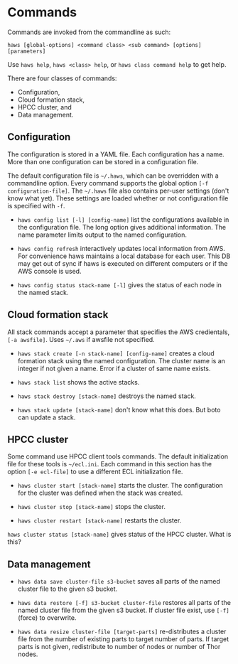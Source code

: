 # Commands

Commands are invoked from the commandline as such:
```
haws [global-options] <command class> <sub command> [options] [parameters]
```

Use `haws help`, `haws <class> help`, or `haws class command help` to
get help.

There are four classes of commands:

  * Configuration,
  * Cloud formation stack,
  * HPCC cluster, and
  * Data management.

## Configuration

The configuration is stored in a YAML file.
Each configuration has a name.
More than one configuration can be stored in a configuration file.

The default configuration file is `~/.haws`, which can be overridden
with a commandline option.
Every command supports the global option `[-f configuration-file]`.
The `~/.haws` file also contains per-user settings (don't know what
yet).
These settings are loaded whether or not configuration file is
specified with `-f`.

  * `haws config list [-l] [config-name]` list the configurations
available in the configuration file.
The long option gives additional information.
The name parameter limits output to the named configuration.

  * `haws config refresh` interactively updates local information from AWS.
For convenience haws maintains a local database for each user.
This DB may get out of sync if haws is executed on different computers
or if the AWS console is used.

  * `haws config status stack-name [-l]` gives the status of each node
in the named stack.


## Cloud formation stack

All stack commands accept a parameter that specifies the AWS
credientals, `[-a awsfile]`.
Uses `~/.aws` if awsfile not specified.

  * `haws stack create [-n stack-name] [config-name]` creates a cloud
formation stack using the named configuration.
The cluster name is an integer if not given a name.
Error if a cluster of same name exists.

  * `haws stack list` shows the active stacks.

  * `haws stack destroy [stack-name]` destroys the named stack.

  * `haws stack update [stack-name]` don't know what this does.
But boto can update a stack.

## HPCC cluster

Some command use HPCC client tools commands.
The default initialization file for these tools is `~/ecl.ini`.
Each command in this section has the option `[-e ecl-file]` to use a
different ECL initialization file.

  * `haws cluster start [stack-name]` starts the cluster.
The configuration for the cluster was defined when the stack was
created.

  *  `haws cluster stop [stack-name]` stops the cluster.

  * `haws cluster restart [stack-name]` restarts the cluster.

`haws cluster status [stack-name]` gives status of the HPCC cluster.
What is this?

## Data management

  * `haws data save cluster-file s3-bucket` saves all parts of the
named cluster file to the given s3 bucket.

  * `haws data restore [-f] s3-bucket cluster-file` restores all parts
of the named cluster file from the given s3 bucket.
If cluster file exist, use `[-f]` (force) to overwrite.

  * `haws data resize cluster-file [target-parts]` re-distributes a cluster
file from the number of existing parts to target number of parts.
If target parts is not given, redistribute to number of nodes or
number of Thor nodes.





